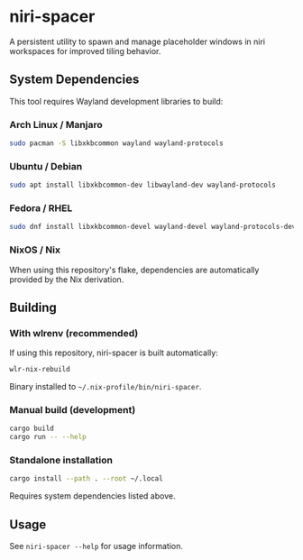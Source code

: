 # niri-spacer

A persistent utility to spawn and manage placeholder windows in niri workspaces for improved tiling behavior.

## System Dependencies

This tool requires Wayland development libraries to build:

### Arch Linux / Manjaro
```bash
sudo pacman -S libxkbcommon wayland wayland-protocols
```

### Ubuntu / Debian
```bash
sudo apt install libxkbcommon-dev libwayland-dev wayland-protocols
```

### Fedora / RHEL
```bash
sudo dnf install libxkbcommon-devel wayland-devel wayland-protocols-devel
```

### NixOS / Nix
When using this repository's flake, dependencies are automatically provided by the Nix derivation.

## Building

### With wlrenv (recommended)
If using this repository, niri-spacer is built automatically:
```bash
wlr-nix-rebuild
```
Binary installed to `~/.nix-profile/bin/niri-spacer`.

### Manual build (development)
```bash
cargo build
cargo run -- --help
```

### Standalone installation
```bash
cargo install --path . --root ~/.local
```
Requires system dependencies listed above.

## Usage

See `niri-spacer --help` for usage information.
